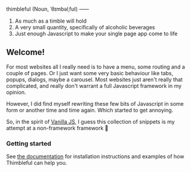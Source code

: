 thimbleful (Noun, ˈθɪmbəlˌfʊl) ⸺

1. As much as a timble will hold
2. A very small quantity, specifically of alcoholic beverages
3. Just enough Javascript to make your single page app come to life

## Welcome!

For most websites all I really need is to have a menu, some routing and a couple
of pages. Or I just want some very basic behaviour like tabs, popups, dialogs,
maybe a carousel. Most websites just aren't really that complicated, and really
don't warrant a full Javascript framework in my opinion.

However, I did find myself rewriting these few bits of Javascript in some form
or another time and time again. Which started to get annoying.

So, in the spirit of [Vanilla JS](http://vanilla-js.com/), I guess this
collection of snippets is my attempt at a non-framework framework 🎈

### Getting started

See [the documentation](https://timendus.github.io/thimbleful) for installation
instructions and examples of how Thimbleful can help you.
